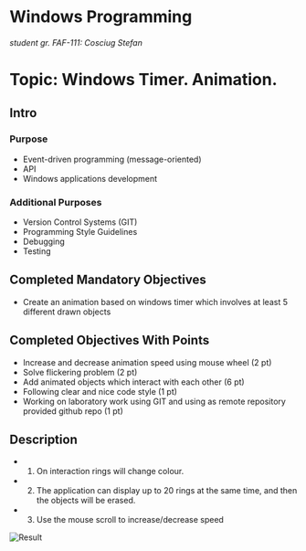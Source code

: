# Windows Programming
###### student gr. FAF-111: Cosciug Stefan

# Topic: Windows Timer. Animation.
## Intro
### Purpose
* Event-driven programming (message-oriented)
* API
* Windows applications development

### Additional Purposes
* Version Control Systems (GIT)
* Programming Style Guidelines
* Debugging
* Testing

## Completed Mandatory Objectives
* Create an animation based on windows timer which involves at least 5 different drawn objects

## Completed Objectives With Points
* Increase and decrease animation speed using mouse wheel (2 pt)
* Solve flickering problem (2 pt)
* Add animated objects which interact with each other (6 pt)
* Following clear and nice code style (1 pt)
* Working on laboratory work using GIT and using as remote repository provided github repo (1 pt)


## Description

* 1. On interaction rings will change colour.
* 2. The application can display up to 20 rings at the same time, and then the objects will be erased.
* 3. Use the mouse scroll to increase/decrease speed



![Result](https://raw.github.com/TUM-FAF/WP-FAF-111-Cosciug-Stefan/master/lab%234/img1.png)


